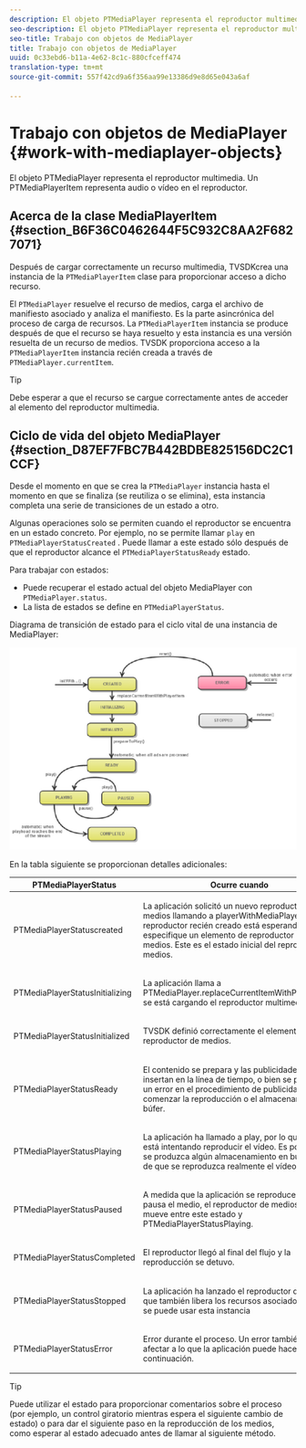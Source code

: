 ```yaml
---
description: El objeto PTMediaPlayer representa el reproductor multimedia. Un PTMediaPlayerItem representa audio o vídeo en el reproductor.
seo-description: El objeto PTMediaPlayer representa el reproductor multimedia. Un PTMediaPlayerItem representa audio o vídeo en el reproductor.
seo-title: Trabajo con objetos de MediaPlayer
title: Trabajo con objetos de MediaPlayer
uuid: 0c33ebd6-b11a-4e62-8c1c-880cfceff474
translation-type: tm+mt
source-git-commit: 557f42cd9a6f356aa99e13386d9e8d65e043a6af

---
```



# Trabajo con objetos de MediaPlayer {#work-with-mediaplayer-objects}

El objeto PTMediaPlayer representa el reproductor multimedia. Un PTMediaPlayerItem representa audio o vídeo en el reproductor.

## Acerca de la clase MediaPlayerItem {#section_B6F36C0462644F5C932C8AA2F6827071}

Después de cargar correctamente un recurso multimedia, TVSDKcrea una instancia de la `PTMediaPlayerItem` clase para proporcionar acceso a dicho recurso.

El `PTMediaPlayer` resuelve el recurso de medios, carga el archivo de manifiesto asociado y analiza el manifiesto. Es la parte asincrónica del proceso de carga de recursos. La `PTMediaPlayerItem` instancia se produce después de que el recurso se haya resuelto y esta instancia es una versión resuelta de un recurso de medios. TVSDK proporciona acceso a la `PTMediaPlayerItem` instancia recién creada a través de `PTMediaPlayer.currentItem`.

>[!TIP]
>
>Debe esperar a que el recurso se cargue correctamente antes de acceder al elemento del reproductor multimedia.

## Ciclo de vida del objeto MediaPlayer {#section_D87EF7FBC7B442BDBE825156DC2C1CCF}

Desde el momento en que se crea la `PTMediaPlayer` instancia hasta el momento en que se finaliza (se reutiliza o se elimina), esta instancia completa una serie de transiciones de un estado a otro.

Algunas operaciones solo se permiten cuando el reproductor se encuentra en un estado concreto. Por ejemplo, no se permite llamar `play` en `PTMediaPlayerStatusCreated` . Puede llamar a este estado sólo después de que el reproductor alcance el `PTMediaPlayerStatusReady` estado.

Para trabajar con estados:

* Puede recuperar el estado actual del objeto MediaPlayer con `PTMediaPlayer.status`.
* La lista de estados se define en `PTMediaPlayerStatus`.

Diagrama de transición de estado para el ciclo vital de una instancia de MediaPlayer:
<!--<a id="fig_1C55DE3F186F4B36AFFDCDE90379534C"></a>-->

![](assets/player-state-transitions-diagram-ios2_web.png)

En la tabla siguiente se proporcionan detalles adicionales:

<table id="table_426F0093E4214EA88CD72A7796B58DFD"> 
 <thead> 
  <tr> 
   <th colname="col1" class="entry"><b>PTMediaPlayerStatus</b></th> 
   <th colname="col2" class="entry"><b>Ocurre cuando</b> </th> 
  </tr> 
 </thead>
 <tbody> 
  <tr> 
   <td colname="col1"> <p><span class="codeph"> PTMediaPlayerStatuscreated</span> </p> </td> 
   <td colname="col2"> <p>La aplicación solicitó un nuevo reproductor de medios llamando a <span class="codeph"> playerWithMediaPlayerItem</span>. El reproductor recién creado está esperando a que especifique un elemento de reproductor de medios. Este es el estado inicial del reproductor de medios. </p> </td> 
  </tr> 
  <tr> 
   <td colname="col1"> <p> <span class="codeph"> PTMediaPlayerStatusInitializing</span> </p> </td> 
   <td colname="col2"> <p>La aplicación llama a <span class="codeph"> PTMediaPlayer.replaceCurrentItemWithPlayerItem</span>y se está cargando el reproductor multimedia. </p> </td> 
  </tr> 
  <tr> 
   <td colname="col1"> <p><span class="codeph"> PTMediaPlayerStatusInitialized</span> </p> </td> 
   <td colname="col2"> <p>TVSDK definió correctamente el elemento del reproductor de medios. </p> </td> 
  </tr> 
  <tr> 
   <td colname="col1"> <p> <span class="codeph"> PTMediaPlayerStatusReady</span> </p> </td> 
   <td colname="col2"> <p>El contenido se prepara y las publicidades se insertan en la línea de tiempo, o bien se produce un error en el procedimiento de publicidad. Puede comenzar la reproducción o el almacenamiento en búfer. </p> </td> 
  </tr> 
  <tr> 
   <td colname="col1"> <p><span class="codeph"> PTMediaPlayerStatusPlaying</span> </p> </td> 
   <td colname="col2"> <p>La aplicación ha llamado a <span class="codeph"> play</span>, por lo que TVSDK está intentando reproducir el vídeo. Es posible que se produzca algún almacenamiento en búfer antes de que se reproduzca realmente el vídeo. </p> </td> 
  </tr> 
  <tr> 
   <td colname="col1"> <p><span class="codeph"> PTMediaPlayerStatusPaused</span> </p> </td> 
   <td colname="col2"> <p>A medida que la aplicación se reproduce y pone en pausa el medio, el reproductor de medios se mueve entre este estado y <span class="codeph"> PTMediaPlayerStatusPlaying</span>. </p> </td> 
  </tr> 
  <tr> 
   <td colname="col1"> <p><span class="codeph"> PTMediaPlayerStatusCompleted</span> </p> </td> 
   <td colname="col2"> <p>El reproductor llegó al final del flujo y la reproducción se detuvo. </p> </td> 
  </tr> 
  <tr> 
   <td colname="col1"> <p><span class="codeph"> PTMediaPlayerStatusStopped</span> </p> </td> 
   <td colname="col2"> <p>La aplicación ha lanzado el reproductor de medios, que también libera los recursos asociados. Ya no se puede usar esta instancia </p> </td> 
  </tr> 
  <tr> 
   <td colname="col1"> <p><span class="codeph"> PTMediaPlayerStatusError</span> </p> </td> 
   <td colname="col2"> <p>Error durante el proceso. Un error también puede afectar a lo que la aplicación puede hacer a continuación. </p> </td> 
  </tr> 
 </tbody> 
</table>

>[!TIP]
>
>Puede utilizar el estado para proporcionar comentarios sobre el proceso (por ejemplo, un control giratorio mientras espera el siguiente cambio de estado) o para dar el siguiente paso en la reproducción de los medios, como esperar al estado adecuado antes de llamar al siguiente método.